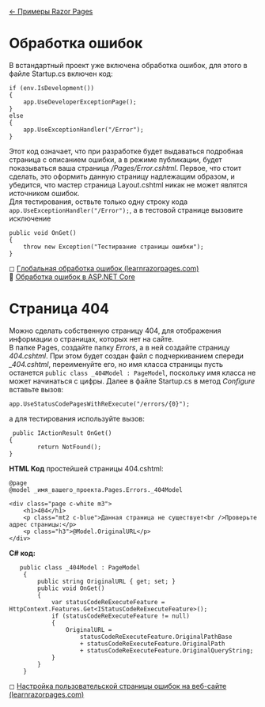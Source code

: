 [← Примеры Razor Pages](/README.md)  

# Обработка ошибок  

В встандартный проект уже включена обработка ошибок, для этого в файле Startup.cs включен код:
```
if (env.IsDevelopment())
{
    app.UseDeveloperExceptionPage();
}
else
{
    app.UseExceptionHandler("/Error");
}
```
Этот код означает, что при разработке будет выдаваться подробная страница с описанием ошибки, а в режиме публикации, будет показываться ваша страница _/Pages/Error.cshtml_. Первое, что стоит сделать, это оформить данную страницу надлежащим образом, и убедится, что мастер страница Layout.cshtml никак не может являтся источником ошибок.  
Для тестирования, оствьте только одну строку кода `app.UseExceptionHandler("/Error");`, а в тестовой странице вызовите исключение 
```
public void OnGet()
{
    throw new Exception("Тестирвание страницы ошибки");
}
```

◻ [Глобальная обработка ошибок (learnrazorpages.com)](https://www.learnrazorpages.com/configuration/global-error-handling)  
📘 [Обработка ошибок в ASP.NET Core](https://docs.microsoft.com/ru-ru/aspnet/core/fundamentals/error-handling?view=aspnetcore-3.1)  

# Страница 404  
Можно сделать собственную страницу 404, для отображения информации о страницах, которых нет на сайте.  
В папке Pages, создайте папку *Errors*, а в ней создайте страницу _404.cshtml_. При этом будет создан файл с подчеркиванием спереди *_404.cshtml*, переименуйте его, но имя класса страницы пусть останется  `public class _404Model : PageModel`, поскольку имя класса не может начинаться с цифры.
 Далее  в файле Startup.cs в метод *Configure* вставьте вызов:
```
app.UseStatusCodePagesWithReExecute("/errors/{0}");
```
а для тестирования используйте вызов:
```
 public IActionResult OnGet()
{
        return NotFound();
}
```
**HTML Код** простейшей страницы 404.cshtml:
```
@page
@model _имя_вашего_проекта.Pages.Errors._404Model

<div class="page c-white m3">
    <h1>404</h1>
    <p class="mt2 c-blue">Данная страница не существует<br />Проверьте адрес страницы:</p>
    <p class="h3">@Model.OriginalURL</p>
</div>
```
**С# код:**
```
   public class _404Model : PageModel
    {
        public string OriginalURL { get; set; }
        public void OnGet()
        {
            var statusCodeReExecuteFeature = HttpContext.Features.Get<IStatusCodeReExecuteFeature>();
            if (statusCodeReExecuteFeature != null)
            {
                OriginalURL =
                    statusCodeReExecuteFeature.OriginalPathBase
                    + statusCodeReExecuteFeature.OriginalPath
                    + statusCodeReExecuteFeature.OriginalQueryString;
            }
        }
    }
```

◻ [Настройка пользовательской страницы ошибок на веб-сайте (learnrazorpages.com)](https://www.learnrazorpages.com/configuration/custom-errors)  
